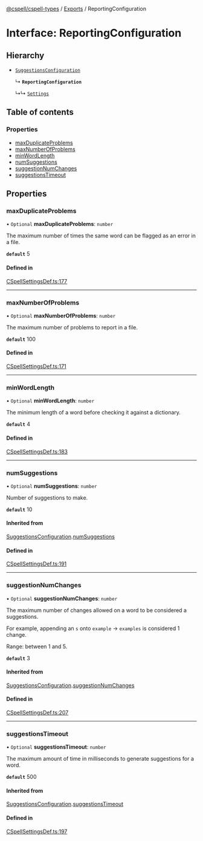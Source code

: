 [@cspell/cspell-types](../README.md) / [Exports](../modules.md) / ReportingConfiguration

# Interface: ReportingConfiguration

## Hierarchy

- [`SuggestionsConfiguration`](SuggestionsConfiguration.md)

  ↳ **`ReportingConfiguration`**

  ↳↳ [`Settings`](Settings.md)

## Table of contents

### Properties

- [maxDuplicateProblems](ReportingConfiguration.md#maxduplicateproblems)
- [maxNumberOfProblems](ReportingConfiguration.md#maxnumberofproblems)
- [minWordLength](ReportingConfiguration.md#minwordlength)
- [numSuggestions](ReportingConfiguration.md#numsuggestions)
- [suggestionNumChanges](ReportingConfiguration.md#suggestionnumchanges)
- [suggestionsTimeout](ReportingConfiguration.md#suggestionstimeout)

## Properties

### maxDuplicateProblems

• `Optional` **maxDuplicateProblems**: `number`

The maximum number of times the same word can be flagged as an error in a file.

**`default`** 5

#### Defined in

[CSpellSettingsDef.ts:177](https://github.com/streetsidesoftware/cspell/blob/ffde5ac/packages/cspell-types/src/CSpellSettingsDef.ts#L177)

___

### maxNumberOfProblems

• `Optional` **maxNumberOfProblems**: `number`

The maximum number of problems to report in a file.

**`default`** 100

#### Defined in

[CSpellSettingsDef.ts:171](https://github.com/streetsidesoftware/cspell/blob/ffde5ac/packages/cspell-types/src/CSpellSettingsDef.ts#L171)

___

### minWordLength

• `Optional` **minWordLength**: `number`

The minimum length of a word before checking it against a dictionary.

**`default`** 4

#### Defined in

[CSpellSettingsDef.ts:183](https://github.com/streetsidesoftware/cspell/blob/ffde5ac/packages/cspell-types/src/CSpellSettingsDef.ts#L183)

___

### numSuggestions

• `Optional` **numSuggestions**: `number`

Number of suggestions to make.

**`default`** 10

#### Inherited from

[SuggestionsConfiguration](SuggestionsConfiguration.md).[numSuggestions](SuggestionsConfiguration.md#numsuggestions)

#### Defined in

[CSpellSettingsDef.ts:191](https://github.com/streetsidesoftware/cspell/blob/ffde5ac/packages/cspell-types/src/CSpellSettingsDef.ts#L191)

___

### suggestionNumChanges

• `Optional` **suggestionNumChanges**: `number`

The maximum number of changes allowed on a word to be considered a suggestions.

For example, appending an `s` onto `example` -> `examples` is considered 1 change.

Range: between 1 and 5.

**`default`** 3

#### Inherited from

[SuggestionsConfiguration](SuggestionsConfiguration.md).[suggestionNumChanges](SuggestionsConfiguration.md#suggestionnumchanges)

#### Defined in

[CSpellSettingsDef.ts:207](https://github.com/streetsidesoftware/cspell/blob/ffde5ac/packages/cspell-types/src/CSpellSettingsDef.ts#L207)

___

### suggestionsTimeout

• `Optional` **suggestionsTimeout**: `number`

The maximum amount of time in milliseconds to generate suggestions for a word.

**`default`** 500

#### Inherited from

[SuggestionsConfiguration](SuggestionsConfiguration.md).[suggestionsTimeout](SuggestionsConfiguration.md#suggestionstimeout)

#### Defined in

[CSpellSettingsDef.ts:197](https://github.com/streetsidesoftware/cspell/blob/ffde5ac/packages/cspell-types/src/CSpellSettingsDef.ts#L197)
